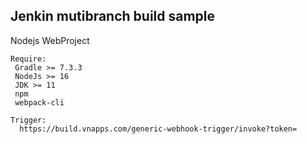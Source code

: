 ## Jenkin mutibranch build sample ##
Nodejs WebProject
```
Require:
 Gradle >= 7.3.3
 NodeJs >= 16
 JDK >= 11
 npm
 webpack-cli

Trigger:
  https://build.vnapps.com/generic-webhook-trigger/invoke?token=
 
 
```
